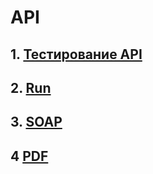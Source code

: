 # API
## 1. [Тестирование API](https://www.postman.com/dianalyutova-6301292/s-workspace/collection/2druerx/demoshopping?action=share&creator=48936366)
## 2. [Run](https://major-253-310014.postman.co/workspace/%25D0%2594%25D0%25B8%25D0%25B0%25D0%25BD%25D0%25B0-%25D0%259B%25D1%258E%25D1%2582%25D0%25BE%25D0%25B2%25D0%25B0's-Workspace~2d4cae2e-b014-4624-8504-8f7eb904d8ab/run/49388819-747058d8-273a-4948-ac9d-dc7796415a50)
## 3. [SOAP](https://www.postman.com/dianalyutova-6301292/s-workspace/collection/di1rvoh/countryinfoservice?action=share&creator=48936366)
## 4 [PDF](https://github.com/user-attachments/files/23009800/AA.pdf)


